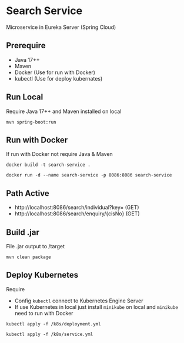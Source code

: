 # Search Service

Microservice in Eureka Server (Spring Cloud)

## Prerequire

- Java 17++
- Maven
- Docker (Use for run with Docker)
- kubectl (Use for deploy kubernates)

## Run Local

Require Java 17++ and Maven installed on local

`mvn spring-boot:run`

## Run with Docker

If run with Docker not require Java & Maven

`docker build -t search-service .`

`docker run -d --name search-service -p 8086:8086 search-service`

## Path Active

- http://localhost:8086/search/individual?key= (GET)
- http://localhost:8086/search/enquiry/{cisNo} (GET)

## Build .jar

File .jar output to /target

`mvn clean package`

## Deploy Kubernetes

Require 
- Config `kubectl` connect to Kubernetes Engine Server 
- If use Kubernetes in local just install `minikube` on local and `minikube` need to run with Docker

`kubectl apply -f /k8s/deployment.yml`

`kubectl apply -f /k8s/service.yml`

